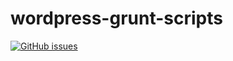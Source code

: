 # wordpress-grunt-scripts

[![GitHub issues](https://img.shields.io/github/issues/kristelvdakker/wordpress-grunt-scripts.svg)](https://github.com/kristelvdakker/wordpress-grunt-scripts/issues)
